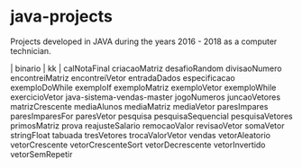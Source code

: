 # java-projects
Projects developed in JAVA during the years 2016 - 2018 as a computer technician.

| binario |   kk |
calNotaFinal
criacaoMatriz
desafioRandom
divisaoNumero
encontreiMatriz
encontreiVetor
entradaDados
especificacao
exemploDoWhile
exemploIf
exemploMatriz
exemploVetor
exemploWhile
exercicioVetor
java-sistema-vendas-master
jogoNumeros
juncaoVetores
matrizCrescente
mediaAlunos
mediaMatriz
mediaVetor
paresImpares
paresImparesFor
paresVetor
pesquisa
pesquisaSequencial
pesquisaVetores
primosMatriz
prova
reajusteSalario
remocaoValor
revisaoVetor
somaVetor
stringFloat
tabuada
tresVetores
trocaValorVetor
vendas
vetorAleatorio
vetorCrescente
vetorCrescenteSort
vetorDecrescente
vetorInvertido
vetorSemRepetir
